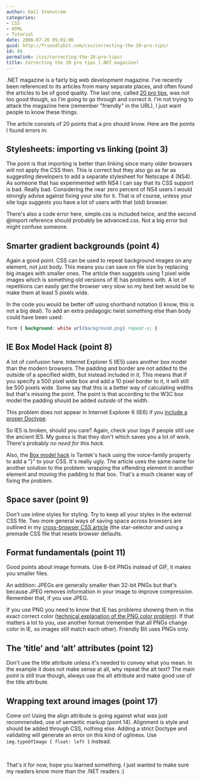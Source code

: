 ```yaml
---
author: Emil Stenström
categories:
- CSS
- HTML
- Tutorial
date: 2006-07-26 05:01:06
guid: http://friendlybit.com/css/correcting-the-20-pro-tips/
id: 84
permalink: /css/correcting-the-20-pro-tips/
title: Correcting the 20 pro tips (.NET magazine)
---
```


.NET magazine is a fairly big web development magazine. I've recently been referenced to its articles from many separate places, and often found the articles to be of good quality. The last one, called [20 pro tips](http://www.netmag.co.uk/zine/design-tutorials/20-pro-tips), was not too good though, so I'm going to go through and correct it. I'm not trying to attack the magazine here (remember "friendly" in the URL), I just want people to know these things.

The article consists of 20 points that a pro should know. Here are the points I found errors in:

## Stylesheets: importing vs linking (point 3)

The point is that importing is better than linking since many older browsers will not apply the CSS then. This is correct but they also go as far as suggesting developers to add a separate stylesheet for Netscape 4 (NS4). As someone that has experimented with NS4 I can say that its CSS support is bad. Really bad. Considering the near zero percent of NS4 users I would strongly advise against fixing your site for it. That is of course, unless your site logs suggests you have a lot of users with that (old) browser.

There's also a code error here, simple.css is included twice, and the second @import reference should probably be advanced.css. Not a big error but might confuse someone.

## Smarter gradient backgrounds (point 4)

Again a good point. CSS can be used to repeat background images on any element, not just body. This means you can save on file size by replacing big images with smaller ones. The article then suggests using 1 pixel wide images which is something old versions of IE has problems with. A lot of repetitions can easily get the browser very slow so my best bet would be to make them at least 5 pixels wide.

In the code you would be better off using shorthand notation (I know, this is not a big deal). To add an extra pedagogic twist something else than body could have been used:

```css
form { background: white url(background.png) repeat-x; }
```

## IE Box Model Hack (point 8)

A lot of confusion here. Internet Explorer 5 (IE5) uses another box model than the modern browsers. The padding and border are not added to the outside of a specified width, but instead included in it. This means that if you specify a 500 pixel wide box and add a 10 pixel border to it, it will still be 500 pixels wide. Some say that this is a better way of calculating widths but that's missing the point. The point is that according to the W3C box model the padding should be added _outside_ of the width.

This problem does not appear in Internet Explorer 6 (IE6) if you [include a proper Doctype](/css/cross-browser-strategies-for-css/#mode).

So IE5 is broken, should you care? Again, check your logs if people still use the ancient IE5. My guess is that they don't which saves you a lot of work. There's probably _no need for this hack_.

Also, the [Box model hack](http://tantek.com/CSS/Examples/boxmodelhack.html) is Tantek's hack using the voice-family property to add a "}" to your CSS. It's really ugly. The article uses the same name for another solution to the problem: wrapping the offending element in another element and moving the padding to that box. That's a much cleaner way of fixing the problem.

## Space saver (point 9)

Don't use inline styles for styling. Try to keep all your styles in the external CSS file. Two more general ways of saving space across browsers are outlined in my [cross-browser CSS article](/css/cross-browser-strategies-for-css/#default) (the star-selector and using a premade CSS file that resets browser defaults.

## Format fundamentals (point 11)

Good points about image formats. Use 8-bit PNGs instead of GIF, it makes you smaller files.

An addition: JPEGs are generally smaller than 32-bit PNGs but that's because JPEG removes information in your image to improve compression. Remember that, if you use JPEG.

If you use PNG you need to know that IE has problems showing them in the exact correct color ([technical explanation of the PNG color problem](http://hsivonen.iki.fi/png-gamma/)). If that matters a lot to you, use another format (remember that all PNGs change color in IE, so images still match each other). Friendly Bit uses PNGs only.

## The ‘title’ and ‘alt’ attributes (point 12)

Don't use the title attribute unless it's needed to convey what you mean. In the example it does not make sense at all, why repeat the alt text? The main point is still true though, always use the alt attribute and make good use of the title attribute.

## Wrapping text around images (point 17)

Come on! Using the align attribute is going against what was just recommended, use of semantic markup (point 14). Alignment is style and should be added through CSS, nothing else. Adding a strict Doctype and validating will generate an error on this kind of ugliness. Use `img.typeOfImage { float: left }` instead.

&nbsp;

<p class="first">
  That's it for now, hope you learned something. I just wanted to make sure my readers know more than the .NET readers :)
</p>
